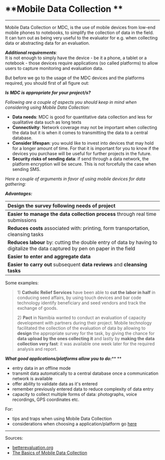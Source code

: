 # **Mobile Data Collection **

---

Mobile Data Collection or MDC, is the use of mobile devices from low-end mobile phones to notebooks, to simplify the collection of data in the field.  
It can turn out as being very useful to the evaluator for e.g. when collecting data or abstracting data for an evaluation.

_**Additional requirements**_:  
It is not enough to simply have the device - be it a phone, a tablet or a notebook - those devices require applications \(so called platforms\) to allow users to capture  monitoring and evaluation data.

But before we go to the usage of the MDC devices and the platforms required, you should first of all figure out:

_**Is** **MDC is appropriate for your project/s?**_

_Following are a couple of aspects you should keep in mind when considering using Mobile Data Collection:_

* **Data needs**: MDC is good for quantitative data collection and less for qualitative data such as long texts
* **Connectivity**: Network coverage may not be important when collecting the data but it is when it comes to transmitting the data to a central database. 
* **Consider lifespan**: you would like to invest into devices that may hold for a longer amount of time. For that it is important for you to know if the devices you purchase will be useful for further projects in the future.
* **Security risks of sending data**: if send through a data network, the platform encryption will be secure. This is not forcefully the case when sending SMS.

_Here a couple of arguments in favor of using mobile devices for data gathering:_

_**Advantages:**_

| **Design the survey** following needs of project |
| :--- |
| **Easier to manage the data collection process** through real time submissions |
| **Reduces costs** associated with: printing, form transportation, cleansing tasks |
| **Reduces labour** by: cutting the double entry of data by having to digitalize the data captured by pen on paper in the field |
| **Easier to enter and aggregate data** |
| **Easier to carry out** subsequent **data reviews** and **cleansing tasks** |

Some examples:

> 1\) **Catholic Relief Services** have been able to **cut the labor in half** in conducing seed affairs, by using touch devices and bar code technology identify beneficiary and seed vendors and track the exchange of goods.
>
> 2\) **Pact** in Namibia wanted to conduct an evaluation of capacity development with partners during their project. Mobile technology facilitated the collection of the evaluation of data by allowing to **design** the appropriate survey for the task, by giving the chance for **data upload by the ones collecting it** and lastly by **making the data collection very fast**: it was available one week later for the required analysis and report.

_**What good applications/platforms allow you to do:**_** **

* entry data in an offline mode
* transmit data automatically to a central database once a communication network is available 
* offer ability to validate data as it's entered 
* remember previously entered data to reduce complexity of data entry
* capacity to collect multiple forms of data: photographs, voice recordings, GPS coordinates etc.

For:

* tips and traps when using Mobile Data Collection 
* considerations when choosing a application/platform
  go [here](http://www.betterevaluation.org/en/evaluation-options/mobile_data_collection)

---

Sources:

* [betterevaluation.org](http://www.betterevaluation.org/en/evaluation-options/mobile_data_collection)
* [The Basics of Mobile Data Collection](https://www.youtube.com/watch?v=Onxiq4ZfsLw) 



